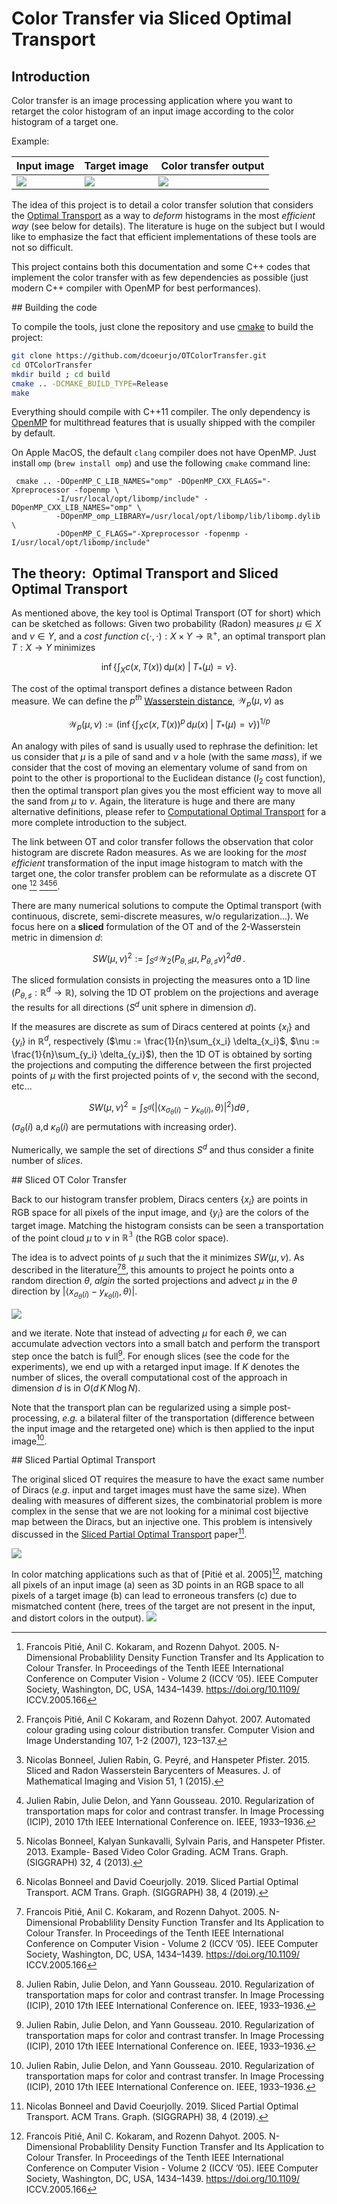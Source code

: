 # Color Transfer via Sliced Optimal Transport

## Introduction

Color transfer is an image processing application where you want to retarget the
color histogram of an input image according to the color histogram of a target one.

Example:

Input image  | Target image | Color transfer output
-------|---------|----
![](images/pexelA-0.png) | ![](images/pexelB-0.png) | ![](images/output.png)



The idea of this project is to detail a color transfer solution that considers
the [Optimal Transport](https://en.wikipedia.org/wiki/Transportation_theory_(mathematics)) as
a way to *deform*  histograms in the most *efficient way* (see below for details). The literature is huge on the subject but I would like to emphasize the fact that
efficient implementations of these tools are not so difficult.


This project contains both this documentation and some C++ codes that implement the color transfer with as few dependencies as possible (just modern C++ compiler with OpenMP for best performances).

## Building the code

To compile the tools, just clone the repository and use [cmake](http://cmake.org) to build
the project:

``` bash
git clone https://github.com/dcoeurjo/OTColorTransfer.git
cd OTColorTransfer
mkdir build ; cd build
cmake .. -DCMAKE_BUILD_TYPE=Release
make
```

Everything should compile with C++11 compiler. The only dependency is [OpenMP](http://openmp.org)
for multithread features that is usually shipped with the compiler by default.

On Apple MacOS, the default `clang` compiler does not have OpenMP. Just install `omp` (`brew install omp`) and use the following `cmake` command line:

     cmake .. -DOpenMP_C_LIB_NAMES="omp" -DOpenMP_CXX_FLAGS="-Xpreprocessor -fopenmp \
              -I/usr/local/opt/libomp/include" -DOpenMP_CXX_LIB_NAMES="omp" \
              -DOpenMP_omp_LIBRARY=/usr/local/opt/libomp/lib/libomp.dylib \
              -DOpenMP_C_FLAGS="-Xpreprocessor -fopenmp -I/usr/local/opt/libomp/include"

## The theory:  Optimal Transport and Sliced Optimal Transport

As mentioned above, the key tool is Optimal Transport (OT for short) which can be sketched as follows: Given two  probability (Radon) measures $\mu\in X$ and $\nu\in Y$, and a *cost function* $c(\cdot,\cdot): X\times Y \rightarrow \mathbb{R}^+$, an optimal transport plan $T: X\rightarrow Y$ minimizes

$${\displaystyle \inf \left\{\left.\int _{X}c(x,T(x))\,\mathrm {d} \mu (x)\;\right|\;T_{*}(\mu )=\nu \right\}.}$$

The cost of the optimal transport defines a distance between Radon measure. We can define the  $p^{th}$ [Wasserstein distance](https://en.wikipedia.org/wiki/Wasserstein_metric), $\mathcal{W}_p(\mu,\nu)$ as

$$\displaystyle \mathcal{W}_{p}(\mu ,\nu ):={\left(\displaystyle \inf \left\{\left.\int _{X}c(x,T(x))^p\,\mathrm {d} \mu (x)\;\right|\;T_{*}(\mu )=\nu \right\}\right)^{1/p}}$$

An analogy with piles of sand is usually used to rephrase the definition: let us consider that $\mu$ is a pile of sand and $\nu$ a hole (with the same *mass*), if we consider that the cost of moving an elementary volume of sand from on point to the other is proportional to the Euclidean distance ($l_2$ cost function), then the optimal transport plan gives you the most efficient way to move all the sand from $\mu$ to $\nu$. Again, the literature is huge and there are many alternative definitions, please refer to [Computational Optimal Transport](https://optimaltransport.github.io/book/) for a more complete introduction to the subject.

The link between OT and color transfer follows the observation that color histogram are discrete Radon measures. As we are looking for the *most efficient* transformation of the input image histogram to match with the target one, the color transfer problem can be reformulate as a discrete OT one [^b1][^b2] [^b3][^b4][^b5][^b6].

There are many numerical solutions to compute the Optimal transport (with continuous, discrete, semi-discrete measures, w/o regularization...). We focus here on a **sliced** formulation of the OT and of the 2-Wasserstein metric in dimension $d$:

$$ SW(\mu,\nu)^2 := \int_{S^d} \mathcal{W}_2( P_{\theta,\sharp}\mu,P_{\theta,\sharp}\nu)^2 d\theta\,.$$

The sliced formulation consists in projecting the measures onto a 1D line ($P_{\theta,\sharp}: \mathbb{R}^d\rightarrow \mathbb{R}$), solving the 1D OT problem on the projections and average the results for all directions ($S^d$ unit sphere in dimension $d$).

If the measures are discrete as sum of Diracs centered at points $\{x_i\}$ and $\{y_i\}$ in $\mathbb{R}^d$, respectively ($\mu := \frac{1}{n}\sum_{x_i} \delta_{x_i}$, $\nu := \frac{1}{n}\sum_{y_i} \delta_{y_i}$), then the 1D OT is obtained by sorting the projections and computing the difference between the first projected points of $\mu$ with the first projected points of $\nu$, the second with the second, etc...

$$ SW(\mu,\nu)^2 = \int_{S^d} \left(|\langle  x_{\sigma_\theta(i)} - y_{\kappa_\theta(i)},\theta\rangle| ^2\right) d\theta\,,$$
($\sigma_\theta(i)$ a,d ${\kappa_\theta(i)}$ are permutations with increasing order).


Numerically, we sample the set of directions $S^d$ and thus consider a finite number of *slices*.

## Sliced OT Color Transfer

Back to our histogram transfer problem, Diracs centers $\{x_i\}$ are points in RGB space for all pixels of the input image, and  $\{y_i\}$ are the colors of the target image. Matching the histogram consists can be seen a transportation of the point cloud $\mu$ to $\nu$ in $\mathbb{R^3}$ (the RGB color space).

The idea is to advect points of $\mu$ such that the it minimizes $SW(\mu,\nu)$. As described in the literature[^b1][^b4], this amounts to project he points onto a random direction $\theta$, *algin* the sorted projections and advect $\mu$ in the $\theta$ direction by $|\langle  x_{\sigma_\theta(i)} - y_{\kappa_\theta(i)},\theta\rangle|$.


![](images/sliced.png)

and we iterate. Note that instead of advecting $\mu$ for each $\theta$, we can accumulate advection vectors into a small batch and perform the transport step  once the batch is full[^b4]. For enough slices (see the code for the experiments), we end up with a retarged input image. If $K$ denotes the number of slices, the overall computational cost of the approach in dimension $d$ is in $O(d\,K\, N\log N)$.

Note that the transport plan can be regularized using a simple post-processing, *e.g.* a bilateral filter of the transportation (difference between the input image and the retargeted one) which is then applied to the input image[^b4].  

## Sliced Partial Optimal Transport

The original sliced OT requires the measure to have the exact same number of Diracs ($e.g.$ input and target images must have the same size). When dealing with measures of different sizes, the combinatorial problem is more complex in the sense that we are not looking for a minimal cost bijective map between the Diracs, but an injective one. This problem is intensively discussed in the [Sliced Partial Optimal Transport](https://perso.liris.cnrs.fr/nicolas.bonneel/spot/) paper[^b6].

![](images/partial.png)


In color matching applications such as that of [Pitié et al. 2005][^b1], matching all pixels of an input image (a) seen as 3D points in an RGB space to all pixels of a target image (b) can lead to erroneous transfers (c) due to mismatched content (here, trees of the target are not present in the input, and distort colors in the output).
![](images/spot.png)




 [^b1]: Francois Pitié, Anil C. Kokaram, and Rozenn Dahyot. 2005. N-Dimensional Probablility Density Function Transfer and Its Application to Colour Transfer. In Proceedings of the Tenth IEEE International Conference on Computer Vision - Volume 2 (ICCV ’05). IEEE Computer Society, Washington, DC, USA, 1434–1439. https://doi.org/10.1109/ ICCV.2005.166
 [^b2]: François Pitié, Anil C Kokaram, and Rozenn Dahyot. 2007. Automated colour grading using colour distribution transfer. Computer Vision and Image Understanding 107, 1-2 (2007), 123–137.
 [^b3]: Nicolas Bonneel, Julien Rabin, G. Peyré, and Hanspeter Pfister. 2015. Sliced and Radon Wasserstein Barycenters of Measures. J. of Mathematical Imaging and Vision 51, 1 (2015).
 [^b4]: Julien Rabin, Julie Delon, and Yann Gousseau. 2010. Regularization of transportation maps for color and contrast transfer. In Image Processing (ICIP), 2010 17th IEEE International Conference on. IEEE, 1933–1936.
 [^b5]: Nicolas Bonneel, Kalyan Sunkavalli, Sylvain Paris, and Hanspeter Pfister. 2013. Example- Based Video Color Grading. ACM Trans. Graph. (SIGGRAPH) 32, 4 (2013).
 [^b6]: Nicolas Bonneel and David Coeurjolly. 2019. Sliced Partial Optimal Transport. ACM Trans. Graph. (SIGGRAPH) 38, 4 (2019).
